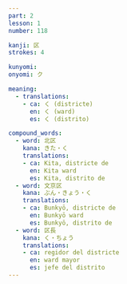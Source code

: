 ```yaml
---
part: 2
lesson: 1
number: 118

kanji: 区
strokes: 4

kunyomi:
onyomi: ク

meaning:
  - translations:
    - ca: く (districte)
      en: く (ward)
      es: く (distrito)

compound_words:
  - word: 北区
    kana: きた・く
    translations:
    - ca: Kita, districte de
      en: Kita ward
      es: Kita, distrito de
  - word: 文京区
    kana: ぶん・きょう・く
    translations:
    - ca: Bunkyō, districte de
      en: Bunkyō ward
      es: Bunkyō, distrito de
  - word: 区長
    kana: く・ちょう
    translations:
    - ca: regidor del districte
      en: ward mayor
      es: jefe del distrito
---
```

